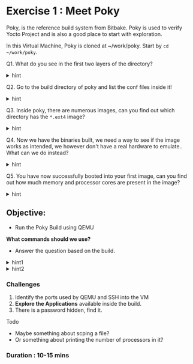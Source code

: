 # Exercise 1 : Meet Poky

Poky, is the reference build system from Bitbake.
Poky is used to verify Yocto Project and is also a good place to start with exploration.


In this Virtual Machine, Poky is cloned at ~/work/poky. 
Start by `cd ~/work/poky`.


Q1. What do you see in the first two layers of the directory?
<details>
<summary>hint</summary>
You can use the -L option in ls, to specify how many layers you want to see.
</details>


Q2. Go to the build directory of poky and list the conf files inside it!
<details>
<summary>hint</summary>
You can use find . -name "*.conf" to find all the conf files inside a specific directory
</details>

Q3. Inside poky, there are numerous images, can you find out which directory has the `*.ext4` image?
<details>
<summary>hint</summary>
You can use find . -name "*.ext4" to find the file, from which you can infer the directory.
</details>


Q4. Now we have the binaries built, we need a way to see if the image works as intended, we however don't have a real hardware to emulate.. What can we do instead?
<details>
 <summary>hint</summary>

- Consider using QEMU to Run the images.
- You can use the command `runqemu` to get started.

</details>

Q5. You have now successfully booted into your first image, can you find out how much memory and processor cores are present in the image?
<details>
<summary>hint</summary>

- Use the command `free -g` to find the memory
- Use the command `nproc` to find the processors

</details>


## Objective:
- Run the Poky Build using QEMU

**What commands should we use?**

- Answer the question based on the build.

<details>
<summary>hint1</summary>
QEMU slide.
</details>

<details>
<summary>hint2</summary>
runqemu
</details>


### Challenges

1. Identify the ports used by QEMU and SSH into the VM
1. **Explore the Applications** available inside the build.
1. There is a password hidden, find it.

Todo 
* Maybe something about scping a file? 
* Or something about printing the number of processors in it? 





### Duration : 10-15 mins

